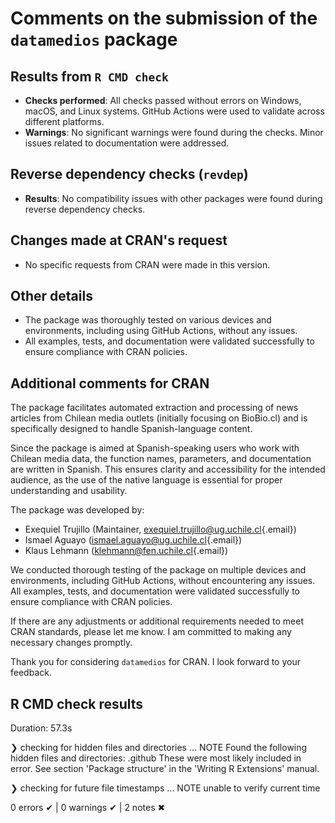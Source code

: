 # Comments on the submission of the `datamedios` package

## Results from `R CMD check`

-   **Checks performed**: All checks passed without errors on Windows, macOS, and Linux systems. GitHub Actions were used to validate across different platforms.
-   **Warnings**: No significant warnings were found during the checks. Minor issues related to documentation were addressed.

## Reverse dependency checks (`revdep`)

-   **Results**: No compatibility issues with other packages were found during reverse dependency checks.

## Changes made at CRAN's request

-   No specific requests from CRAN were made in this version.

## Other details

-   The package was thoroughly tested on various devices and environments, including using GitHub Actions, without any issues.
-   All examples, tests, and documentation were validated successfully to ensure compliance with CRAN policies.

## Additional comments for CRAN

The package facilitates automated extraction and processing of news articles from Chilean media outlets (initially focusing on BioBio.cl) and is specifically designed to handle Spanish-language content.

Since the package is aimed at Spanish-speaking users who work with Chilean media data, the function names, parameters, and documentation are written in Spanish. This ensures clarity and accessibility for the intended audience, as the use of the native language is essential for proper understanding and usability.

The package was developed by:

-   Exequiel Trujillo (Maintainer, [exequiel.trujillo\@ug.uchile.cl](mailto:exequiel.trujillo@ug.uchile.cl){.email})
-   Ismael Aguayo ([ismael.aguayo\@ug.uchile.cl](mailto:ismael.aguayo@ug.uchile.cl){.email})
-   Klaus Lehmann ([klehmann\@fen.uchile.cl](mailto:klehmann@fen.uchile.cl){.email})

We conducted thorough testing of the package on multiple devices and environments, including GitHub Actions, without encountering any issues. All examples, tests, and documentation were validated successfully to ensure compliance with CRAN policies.

If there are any adjustments or additional requirements needed to meet CRAN standards, please let me know. I am committed to making any necessary changes promptly.

Thank you for considering `datamedios` for CRAN. I look forward to your feedback.

## R CMD check results

Duration: 57.3s

❯ checking for hidden files and directories ... NOTE Found the following hidden files and directories: .github These were most likely included in error. See section 'Package structure' in the 'Writing R Extensions' manual.

❯ checking for future file timestamps ... NOTE unable to verify current time

0 errors ✔ \| 0 warnings ✔ \| 2 notes ✖
